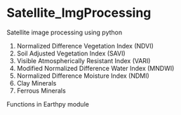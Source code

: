 # Satellite_ImgProcessing
Satellite image processing using python

1. Normalized Difference Vegetation Index (NDVI)
2. Soil Adjusted Vegetation Index (SAVI)
3. Visible Atmospherically Resistant Index (VARI)
4. Modified Normalized Difference Water Index (MNDWI)
5. Normalized Difference Moisture Index (NDMI)
6. Clay Minerals
7. Ferrous Minerals

Functions in Earthpy module
